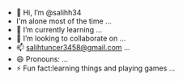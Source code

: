 - 👋 Hi, I’m @salihh34
-  I'm alone most of the time ...
- 🌱 I’m currently learning ...
- 💞️ I’m looking to collaborate on ...
- 📫 salihtuncer3458@gmail.com ...
- 😄 Pronouns: ...
- ⚡ Fun fact:learning things and playing games ...

<!---
salihh34/salihh34 is a ✨ special ✨ repository because its `README.md` (this file) appears on your GitHub profile.
You can click the Preview link to take a look at your changes.
--->
